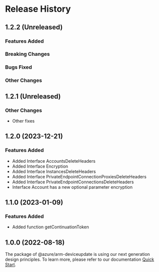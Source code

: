 # Release History

## 1.2.2 (Unreleased)

### Features Added

### Breaking Changes

### Bugs Fixed

### Other Changes

## 1.2.1 (Unreleased)

### Other Changes

  - Other fixes

## 1.2.0 (2023-12-21)
    
### Features Added

  - Added Interface AccountsDeleteHeaders
  - Added Interface Encryption
  - Added Interface InstancesDeleteHeaders
  - Added Interface PrivateEndpointConnectionProxiesDeleteHeaders
  - Added Interface PrivateEndpointConnectionsDeleteHeaders
  - Interface Account has a new optional parameter encryption
    
    
## 1.1.0 (2023-01-09)
    
### Features Added

  - Added function getContinuationToken

    
## 1.0.0 (2022-08-18)

The package of @azure/arm-deviceupdate is using our next generation design principles. To learn more, please refer to our documentation [Quick Start](https://aka.ms/azsdk/js/mgmt/quickstart).
